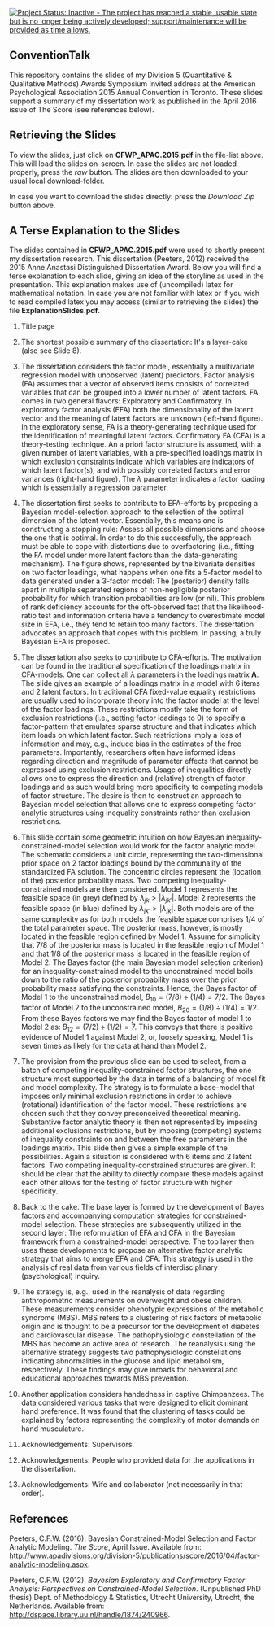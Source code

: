 [![Project Status: Inactive - The project has reached a stable, usable state but is no longer being actively developed; support/maintenance will be provided as time allows.](http://www.repostatus.org/badges/latest/inactive.svg)](http://www.repostatus.org/#inactive)


**ConventionTalk**
---------------

This repository contains the slides of my Division 5 (Quantitative & Qualitative Methods) Awards Symposium Invited address at the American Psychological Association 2015 Annual Convention in Toronto. These slides support a summary of my dissertation work as published in the April 2016 issue of The Score (see references below).


## Retrieving the Slides
To view the slides, just click on **CFWP_APAC.2015.pdf** in the file-list above. 
This will load the slides on-screen. 
In case the slides are not loaded properly, press the *raw* button.
The slides are then downloaded to your usual local download-folder. 

In case you want to download the slides directly: press the *Download Zip* button above.


## A Terse Explanation to the Slides
The slides contained in **CFWP_APAC.2015.pdf** were used to shortly present my dissertation research.
This dissertation (Peeters, 2012) received the 2015 Anne Anastasi Distinguished Dissertation Award.
Below you will find a terse explanation to each slide, giving an idea of the storyline as used in the presentation.
This explanation makes use of (uncompiled) latex for mathematical notation.
In case you are not familiar with latex or if you wish to read compiled latex you may access (similar to retrieving the slides) the file **ExplanationSlides.pdf**. 

1. Title page

2. The shortest possible summary of the dissertation: It's a layer-cake (also see Slide 8). 

3. The dissertation considers the factor model, essentially a multivariate regression model with unobserved (latent) predictors. 
Factor analysis (FA) assumes that a vector of observed items consists of correlated variables that can be grouped into a lower number of latent factors.
FA comes in two general flavors: Exploratory and Confirmatory.
In exploratory factor analysis (EFA) both the dimensionality of the latent vector and the meaning of latent factors are unknown (left-hand figure). 
In the exploratory sense, FA is a theory-generating technique used for the identification of meaningful latent factors. Confirmatory FA (CFA) is a theory-testing technique.
An a priori factor structure is assumed, with a given number of latent variables, with a pre-specified loadings matrix in which exclusion constraints indicate which variables are indicators of which latent factor(s), and with possibly correlated factors and error variances (right-hand figure).
The $\lambda$ parameter indicates a factor loading which is essentially a regression parameter.

4. The dissertation first seeks to contribute to EFA-efforts by proposing a Bayesian model-selection approach to the selection of the optimal dimension of the latent vector.
Essentially, this means one is constructing a stopping rule: Assess all possible dimensions and choose the one that is optimal.
In order to do this successfully, the approach must be able to cope with distortions due to overfactoring (i.e., fitting the FA model under more latent factors than the data-generating mechanism).
The figure shows, represented by the bivariate densities on two factor loadings, what happens when one fits a 5-factor model to data generated under a 3-factor model: The (posterior) density falls apart in multiple separated regions of non-negligible posterior probability for which transition probabilities are low (or nil). 
This problem of rank deficiency accounts for the oft-observed fact that the likelihood-ratio test and information criteria have a tendency to overestimate model size in EFA, i.e., they tend to retain too many factors.
The dissertation advocates an approach that copes with this problem.
In passing, a truly Bayesian EFA is proposed.

5. The dissertation also seeks to contribute to CFA-efforts. 
The motivation can be found in the traditional specification of the loadings matrix in CFA-models.
One can collect all $\lambda$ parameters in the loadings matrix $\mathbf{\Lambda}$.
The slide gives an example of a loadings matrix in a model with 6 items and 2 latent factors.
In traditional CFA fixed-value equality restrictions are usually used to incorporate theory into the factor model at the level of the factor loadings.
These restrictions mostly take the form of exclusion restrictions (i.e., setting factor loadings to $0$) to specify a factor-pattern that emulates sparse structure and that indicates which item loads on which latent factor. 
Such restrictions imply a loss of information and may, e.g., induce bias in the estimates of the free parameters.
Importantly, researchers often have informed ideas regarding direction and magnitude of parameter effects that cannot be expressed using exclusion restrictions.
Usage of inequalities directly allows one to express the direction and (relative) strength of factor loadings and as such would bring more specificity to competing models of factor structure. 
The desire is then to construct an approach to Bayesian model selection that allows one to express competing factor analytic structures using inequality constraints rather than exclusion restrictions.

6. This slide contain some geometric intuition on how Bayesian inequality-constrained-model selection would work for the factor analytic model. 
The schematic considers a unit circle, representing the two-dimensional prior space on 2 factor loadings bound by the communality of the standardized FA solution. 
The concentric circles represent the (location of the) posterior probability mass. 
Two competing inequality-constrained models are then considered. 
Model 1 represents the feasible space (in grey) defined by $\lambda_{jk} > |\lambda_{jk'}|$. 
Model 2 represents the feasible space (in blue) defined by $\lambda_{jk'} > |\lambda_{jk}|$.
Both models are of the same complexity as for both models the feasible space comprises $1/4$ of the total parameter space.
The posterior mass, however, is mostly located in the feasible region defined by Model 1. 
Assume for simplicity that 7/8 of the posterior mass is located in the feasible region of Model 1 and
that 1/8 of the posterior mass is located in the feasible region of Model 2. 
The Bayes factor (the main Bayesian model selection criterion) for an inequality-constrained model to the unconstrained model boils down to the ratio of the posterior probability mass over the prior probability mass satisfying the constraints. 
Hence, the Bayes factor of Model 1 to the unconstrained model, $B_{10} = (7/8) \div (1/4) = 7/2$. 
The Bayes factor of Model 2 to the unconstrained model, $B_{20} = (1/8) \div (1/4) = 1/2$. 
From these Bayes factors we may find the Bayes factor of model 1 to Model 2 as: $B_{12} = (7/2)\div(1/2) = 7$. 
This conveys that there is positive evidence of Model 1 against Model 2, or, loosely speaking, Model 1 is seven times as likely for the data at hand than Model 2.

7. The provision from the previous slide can be used to select, from a batch of competing inequality-constrained factor structures, the one structure most supported by the data in terms of a balancing of model fit and model complexity. 
The strategy is to formulate a base-model that imposes only minimal exclusion restrictions in order to achieve (rotational) identification of the factor model. 
These restrictions are chosen such that they convey preconceived theoretical meaning. 
Substantive factor analytic theory is then not represented by imposing additional exclusions restrictions, but by imposing (competing) systems of inequality constraints on and between the free parameters in the loadings matrix. 
This slide then gives a simple example of the possibilities. 
Again a situation is considered with 6 items and 2 latent factors.
Two competing inequality-constrained structures are given.
It should be clear that the ability to directly compare these models against each other allows for the testing of factor structure with higher specificity. 

8. Back to the cake. 
The base layer is formed by the development of Bayes factors and accompanying computation strategies for constrained-model selection. 
These strategies are subsequently utilized in the second layer: The reformulation of EFA and CFA in the Bayesian framework from a constrained-model perspective. 
The top layer then uses these developments to propose an alternative factor analytic strategy that aims to merge EFA and CFA. 
This strategy is used in the analysis of real data from various fields of interdisciplinary (psychological) inquiry.

9. The strategy is, e.g., used in the reanalysis of data regarding anthropometric measurements on overweight and obese children. 
These measurements consider phenotypic expressions of the metabolic syndrome (MBS).
MBS refers to a clustering of risk factors of metabolic origin and is thought to be a precursor for the development of diabetes and cardiovascular disease.
The pathophysiologic constellation of the MBS has become an active area of research.
The reanalysis using the alternative strategy suggests two pathophysiologic constellations indicating abnormalities in the glucose and lipid metabolism, respectively. 
These findings may give inroads for behavioral and educational approaches towards MBS prevention.

10. Another application considers handedness in captive Chimpanzees. 
The data considered various tasks that were designed to elicit dominant hand preference.
It was found that the clustering of tasks could be explained by factors representing the complexity of motor demands on hand musculature. 

11. Acknowledgements: Supervisors.

12. Acknowledgements: People who provided data for the applications in the dissertation.

13. Acknowledgements: Wife and collaborator (not necessarily in that order).


## References
Peeters, C.F.W. (2016). 
Bayesian Constrained-Model Selection and Factor Analytic Modeling. 
*The Score*, April Issue.
Available from: http://www.apadivisions.org/division-5/publications/score/2016/04/factor-analytic-modeling.aspx.

Peeters, C.F.W. (2012). 
*Bayesian Exploratory and Confirmatory Factor Analysis: Perspectives on Constrained-Model Selection*.
(Unpublished PhD thesis) Dept. of Methodology & Statistics, Utrecht University, Utrecht, the Netherlands.
Available from: http://dspace.library.uu.nl/handle/1874/240966.
